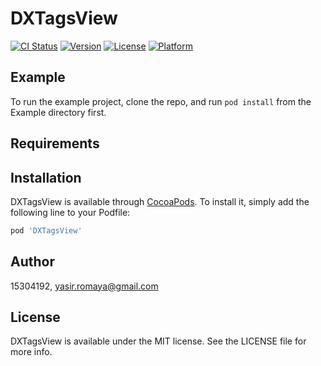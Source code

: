 # DXTagsView

[![CI Status](https://img.shields.io/travis/15304192/DXTagsView.svg?style=flat)](https://travis-ci.org/15304192/DXTagsView)
[![Version](https://img.shields.io/cocoapods/v/DXTagsView.svg?style=flat)](https://cocoapods.org/pods/DXTagsView)
[![License](https://img.shields.io/cocoapods/l/DXTagsView.svg?style=flat)](https://cocoapods.org/pods/DXTagsView)
[![Platform](https://img.shields.io/cocoapods/p/DXTagsView.svg?style=flat)](https://cocoapods.org/pods/DXTagsView)

## Example

To run the example project, clone the repo, and run `pod install` from the Example directory first.

## Requirements

## Installation

DXTagsView is available through [CocoaPods](https://cocoapods.org). To install
it, simply add the following line to your Podfile:

```ruby
pod 'DXTagsView'
```

## Author

15304192, yasir.romaya@gmail.com

## License

DXTagsView is available under the MIT license. See the LICENSE file for more info.
